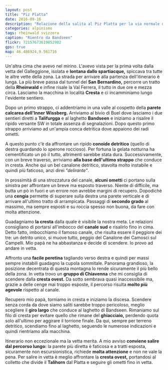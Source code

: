 ```yaml
---
layout: post
title: "Piz Platta"
date: 2016-09-16
description: "Relazione della salita al Piz Platta per la via normale dalla località Cresta in Val Ferrera"
categories: alpinismo
tags: rheinwald svizzera
caption: "Rientro da Bandseen"
flickr: 72157673619852982
gps: true
map: 46.486924,9.561716
---
```


Un'altra cima che avevo nel mirino. L'avevo vista per la prima volta dalla vetta del Galleggione, isolata e **lontana dallo spartiacque,** spiccava tra tutte le altre vette della zona. La strada per arrivare alla partenza dell'itinerario è lunga. La più breve passa dal tunnel del **San Bernardino,** percorre un tratto della **Rheinwald** e infine risale la Val Ferrera, il tutto in due ore e mezza circa. Lasciamo la macchina in località **Cresta** e ci incamminiamo lungo l'evidente sentiero.

Dopo un primo strappo, ci addentriamo in una valle al cospetto della **parete calcarea dell'Inner Wissberg.** Arriviamo al bivio di Buel dove lasciamo i due sentieri diretti a **Talifurgga** e al laghetto **Bandseen** e iniziamo a risalire il ripido versante SW in totale assenza di segnalazioni. Dopo questo primo strappo arriviamo ad un'ampia conca detritica dove appaiono dei radi ometti.

A questo punto c'è da affrontare un ripido **conoide detritico** (quello di destra guardando lo sperone roccioso). Per fortuna la gelata notturna ha cementificato un pò il tutto, altrimenti sarebbe stata dura. Successivamente, con un breve traverso, arriviamo **alla base dell'ultimo strappo** che conduce in cresta. Anche qui un bel canalone detritico, stavolta molto instabile e quindi più faticoso, anzi direi *"delirante"*.

In prossimità di una strozzatura del canale, **alcuni ometti** ci portano sulla sinistra per affrontare un breve ma esposto traverso. Niente di difficile, ma butta un pò in fuori e un errore non avrebbe margini di recupero. Dopodichè una **cengia** permette di superare sulla destra una parete verticale e di arrivare all'ultimo tratto di arrampicata. Passaggi di **secondo grado** al massimo, ma sempre esposti e su roccia spesso non buona, da fare con molta attenzione.

Guadagniamo **la cresta** dalla quale è visibile la nostra meta. Le relazioni consigliano di portarsi all'imbocco del **canale sud** e risalirlo fino in cima. Detto fatto, imbocchiamo il famoso canale, che risulta essere il peggiore dei tre: un detrito unico, si muove tutto, peggio del Canalone dei Camosci sul Campelli. Mio papà ne ha abbastanza e decide di scendere. Io provo ad andare in vetta.

Affronto una **facile peretina** tagliando verso destra e quindi per massi sempre instabili guadagno la cupola sommitale. Panorama grandioso, la posizione decentrata di questa montagna lo rende sicuramente il più bello della zona. In vetta trovo un **gruppo di Chiavenna** che mi consiglia di scendere dalla **cresta ovest.** Da sotto sembrava quasi inaccessibile ma, grazie a delle cenge mai troppo esposte, il percorso risulta **molto più agevole** rispetto al canale.

Recupero mio papà, torniamo in cresta e iniziamo la discesa. Scendere senza corda da dove siamo saliti sarebbe troppo pericoloso, meglio scegliere il **giro largo** che conduce al laghetto di Bandseen. Rimaniamo sul filo di cresta per evitare quello che rimane del **ghiacciaio,** perdendo quota solo all'ultimo per aggirare il torrione finale. Da qui, sempre per terreno detritico, scendiamo fino al laghetto, seguendo le numerose indicazioni e quindi rientriamo alla macchina.

Itinerario non eccezionale ma la vetta merita. A mio avviso **conviene salire dal percorso lungo:** la parete più diretta è faticosa e a tratti esposta, sicuramente non escursionistica, richiede **molta attenzione** e non ne vale la pena. Per salire in vetta è meglio affrontare la **cresta ovest,** portandosi al colletto che divide il **Talihorn** dal Platta e seguire gli ometti fino in vetta.

